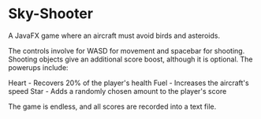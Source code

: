 # Sky-Shooter
A JavaFX game where an aircraft must avoid birds and asteroids.

The controls involve for WASD for movement and spacebar for shooting. Shooting objects give an additional score boost, although it is optional. The powerups include:

Heart - Recovers 20% of the player's health
Fuel - Increases the aircraft's speed
Star - Adds a randomly chosen amount to the player's score

The game is endless, and all scores are recorded into a text file.

